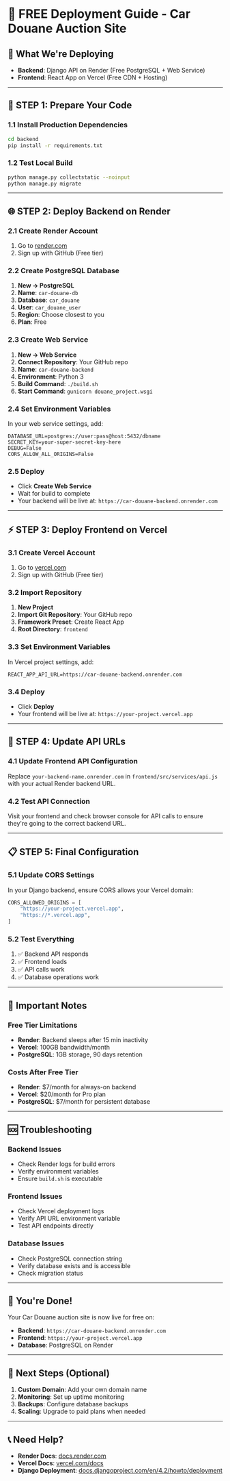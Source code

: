 # 🚀 FREE Deployment Guide - Car Douane Auction Site

## 🎯 **What We're Deploying**
- **Backend**: Django API on Render (Free PostgreSQL + Web Service)
- **Frontend**: React App on Vercel (Free CDN + Hosting)

---

## 🔧 **STEP 1: Prepare Your Code**

### **1.1 Install Production Dependencies**
```bash
cd backend
pip install -r requirements.txt
```

### **1.2 Test Local Build**
```bash
python manage.py collectstatic --noinput
python manage.py migrate
```

---

## 🌐 **STEP 2: Deploy Backend on Render**

### **2.1 Create Render Account**
1. Go to [render.com](https://render.com)
2. Sign up with GitHub (Free tier)

### **2.2 Create PostgreSQL Database**
1. **New → PostgreSQL**
2. **Name**: `car-douane-db`
3. **Database**: `car_douane`
4. **User**: `car_douane_user`
5. **Region**: Choose closest to you
6. **Plan**: Free

### **2.3 Create Web Service**
1. **New → Web Service**
2. **Connect Repository**: Your GitHub repo
3. **Name**: `car-douane-backend`
4. **Environment**: Python 3
5. **Build Command**: `./build.sh`
6. **Start Command**: `gunicorn douane_project.wsgi`

### **2.4 Set Environment Variables**
In your web service settings, add:
```
DATABASE_URL=postgres://user:pass@host:5432/dbname
SECRET_KEY=your-super-secret-key-here
DEBUG=False
CORS_ALLOW_ALL_ORIGINS=False
```

### **2.5 Deploy**
- Click **Create Web Service**
- Wait for build to complete
- Your backend will be live at: `https://car-douane-backend.onrender.com`

---

## ⚡ **STEP 3: Deploy Frontend on Vercel**

### **3.1 Create Vercel Account**
1. Go to [vercel.com](https://vercel.com)
2. Sign up with GitHub (Free tier)

### **3.2 Import Repository**
1. **New Project**
2. **Import Git Repository**: Your GitHub repo
3. **Framework Preset**: Create React App
4. **Root Directory**: `frontend`

### **3.3 Set Environment Variables**
In Vercel project settings, add:
```
REACT_APP_API_URL=https://car-douane-backend.onrender.com
```

### **3.4 Deploy**
- Click **Deploy**
- Your frontend will be live at: `https://your-project.vercel.app`

---

## 🔗 **STEP 4: Update API URLs**

### **4.1 Update Frontend API Configuration**
Replace `your-backend-name.onrender.com` in `frontend/src/services/api.js` with your actual Render backend URL.

### **4.2 Test API Connection**
Visit your frontend and check browser console for API calls to ensure they're going to the correct backend URL.

---

## 📋 **STEP 5: Final Configuration**

### **5.1 Update CORS Settings**
In your Django backend, ensure CORS allows your Vercel domain:
```python
CORS_ALLOWED_ORIGINS = [
    "https://your-project.vercel.app",
    "https://*.vercel.app",
]
```

### **5.2 Test Everything**
1. ✅ Backend API responds
2. ✅ Frontend loads
3. ✅ API calls work
4. ✅ Database operations work

---

## 🚨 **Important Notes**

### **Free Tier Limitations**
- **Render**: Backend sleeps after 15 min inactivity
- **Vercel**: 100GB bandwidth/month
- **PostgreSQL**: 1GB storage, 90 days retention

### **Costs After Free Tier**
- **Render**: $7/month for always-on backend
- **Vercel**: $20/month for Pro plan
- **PostgreSQL**: $7/month for persistent database

---

## 🆘 **Troubleshooting**

### **Backend Issues**
- Check Render logs for build errors
- Verify environment variables
- Ensure `build.sh` is executable

### **Frontend Issues**
- Check Vercel deployment logs
- Verify API URL environment variable
- Test API endpoints directly

### **Database Issues**
- Check PostgreSQL connection string
- Verify database exists and is accessible
- Check migration status

---

## 🎉 **You're Done!**

Your Car Douane auction site is now live for free on:
- **Backend**: `https://car-douane-backend.onrender.com`
- **Frontend**: `https://your-project.vercel.app`
- **Database**: PostgreSQL on Render

---

## 🔄 **Next Steps (Optional)**

1. **Custom Domain**: Add your own domain name
2. **Monitoring**: Set up uptime monitoring
3. **Backups**: Configure database backups
4. **Scaling**: Upgrade to paid plans when needed

---

## 📞 **Need Help?**

- **Render Docs**: [docs.render.com](https://docs.render.com)
- **Vercel Docs**: [vercel.com/docs](https://vercel.com/docs)
- **Django Deployment**: [docs.djangoproject.com/en/4.2/howto/deployment](https://docs.djangoproject.com/en/4.2/howto/deployment/)
